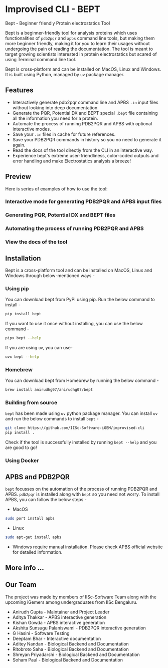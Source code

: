# Improvised CLI - BEPT

Bept - Beginner friendly Protein electrostatics Tool

Bept is a beginner-friendly tool for analysis proteins which uses functionalities of `pdb2pqr` and `apbs` command line tools, but making them more beginner friendly, making it for you to learn their usages without undergoing the pain of reading the documentation. The tool is meant to target growing scientists interested in protein electrostatics but scared of using Terminal command line tool.

Bept is cross-platform and can be installed on MacOS, Linux and Windows. It is built using Python, managed by `uv` package manager.

## Features

- Interactively generate pdb2pqr command line and APBS `.in` input files without looking into deep documentation.
- Generate the PQR, Potential DX and BEPT special `.bept` file containing all the information you need for a protein.
- Automate the process of running PDB2PQR and APBS with optional interactive modes.
- Save your `.in` files in cache for future references.
- Save your PDB2PQR commands in history so you no need to generate it again.
- Read the docs of the tool directly from the CLI in an interactive way.
- Experience bept's extreme user-friendliness, color-coded outputs and error handling and make Electrostatics analysis a breeze!

## Preview

Here is series of examples of how to use the tool:

### Interactive mode for generating PDB2PQR and APBS input files

### Generating PQR, Potential DX and BEPT files

### Automating the process of running PDB2PQR and APBS

### View the docs of the tool

## Installation

Bept is a cross-platform tool and can be installed on MacOS, Linux and Windows through below-mentioned ways -

### Using pip

You can download bept from PyPI using pip. Run the below command to install -

```bash
pip install bept
```

If you want to use it once without installing, you can use the below command -

```bash
pipx bept --help
```

If you are using `uv`, you can use-

```bash
uvx bept --help
```

### Homebrew

You can download bept from Homebrew by running the below command -

```bash
brew install anirudhg07/anirudhg07/bept
```

### Building from source

`bept` has been made using `uv` python package manager. You can install `uv` and run the below commands to install `bept` -

```bash
git clone https://github.com/IISc-Software-iGEM/improvised-cli
pip install .
```

Check if the tool is successfully installed by running `bept --help` and you are good to go!

### Using Docker

## APBS and PDB2PQR

`bept` focusses on the automation of the process of running PDB2PQR and APBS. `pdb2pqr` is installed along with `bept` so you need not worry. To install APBS, you can follow the below steps -

- MacOS

```bash
sudo port install apbs
```

- Linux

```bash
sudo apt-get install apbs
```

- Windows require manual installation. Please check APBS official website for detailed information.

## More info ...

## Our Team

The project was made by members of IISc-Software Team along with the upcoming iGemers among undergraduates from IISc Bengaluru.

- Anirudh Gupta - Maintainer and Project Leader
- Aditya Thakkar - APBS interactive generation
- Kishan Gowda - APBS interactive generation
- Akshita Sunsugu Palaniswami - PDB2PQR interactive generation
- G Hasini - Software Testing
- Deeptam Bhar - Interactive documentation
- Aditey Nandan - Biological Backend and Documentation
- Ritobroto Saha - Biological Backend and Documentation
- Shreyan Priyadarshi - Biological Backend and Documentation
- Soham Paul - Biological Backend and Documentation
